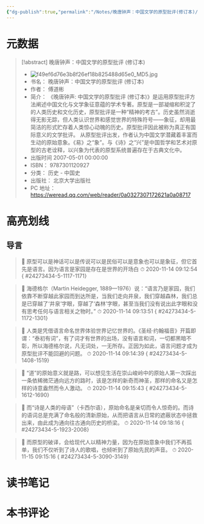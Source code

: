 ```yaml
---
{"dg-publish":true,"permalink":"/Notes/晚唐钟声：中国文学的原型批评(修订本)/"}
---
```



# 元数据

> [!abstract] 晚唐钟声：中国文学的原型批评 (修订本)
> - ![f49ef6d76e3b8f26ef18b825488d65e0_MD5.jpg](/img/user/Attachments/f49ef6d76e3b8f26ef18b825488d65e0_MD5.jpg)
> - 书名： 晚唐钟声：中国文学的原型批评 (修订本)
> - 作者： 傅道彬
> - 简介： 《晚唐钟声: 中国文学的原型批评 (修订本)》是运用原型批评方法阐述中国文化与文学象征意蕴的学术专著。原型是一部凝缩和积淀了的人类历史和文化历史，原型批评是一种“精神的考古”。历史虽然消逝得无影无踪，但人类认识世界和感觉世界的特殊符号——象征，却用最简洁的形式贮存着人类惊心动魄的历史。原型批评因此被称为真正有国际意义的文学批评。 从原型批评出发，作者认为中国文学潜藏着丰富而生动的原始意象。《易》之“象”。与《诗》之“兴”是中国哲学和艺术对原型的古老诠释，以兴象为代表的原型系统普遍存在于古典文化中。
> - 出版时间 2007-05-01 00:00:00
> - ISBN： 9787301120927
> - 分类： 历史 - 中国史
> - 出版社： 北京大学出版社
> - PC 地址：https://weread.qq.com/web/reader/0a0327307172621a0a08717

# 高亮划线

## 导言

> 📌 原型可以是神话可以是传说可以是民俗可以是意象也可以是象征，但它首先是语言。因为语言是家园是存在是世界的开场白
> ⏱ 2020-11-14 09:12:54
{ #24273434-5-1117-1171}


> 📌 海德格尔（Martin Heidegger, 1889—1976）说：“语言乃是家园，我们依靠不断穿越此家园而到达所是，当我们走向井泉，我们穿越森林，我们总是已穿越了‘井泉’字眼，穿越了‘森林’字眼，甚至当我们没有说出此字眼和没有思考任何与语言相关之物时。”
> ⏱ 2020-11-14 09:13:51
{ #24273434-5-1172-1301}


> 📌 人类是凭借语言命名世界体验世界记忆世界的。《圣经·约翰福音》开篇即谓：“泰初有词”，有了词才有世界的出场，没有语言和词，一切都黑暗不彰，所以海德格尔说，凡无词处，一无所存。正因为如此，语言问题才成为原型批评不能回避的问题。
> ⏱ 2020-11-14 09:14:39
{ #24273434-5-1408-1519}


> 📌 “道”的原始意义就是路，可以想见生活在崇山峻岭中的原始人第一次踩出一条依稀微茫通向远方的路时，该是怎样的新奇而神圣，那样的命名又是怎样的诗意盎然而令人激动。
> ⏱ 2020-11-14 09:15:43
{ #24273434-5-1612-1690}


> 📌 而“诗是人类的母语”（卡西尔语），原始命名是亲切而令人惊奇的。而诗的语词总是充满了命名般的清新原始，从而把语言从日常的遮蔽状态中拯救出来，由此成为通向往古通向历史的桥梁。
> ⏱ 2020-11-14 09:18:16
{ #24273434-5-1923-2008}


> 📌 而原型的破译，会给现代人以精神力量，因为在原始意象中我们不再孤单，我们不仅听到了诗人的歌唱，也倾听到了原始先民的声音。
> ⏱ 2020-11-15 09:15:16
{ #24273434-5-3090-3149}


# 读书笔记

# 本书评论
